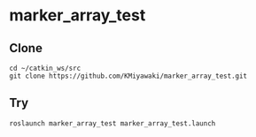 # marker_array_test

## Clone

```shell
cd ~/catkin_ws/src
git clone https://github.com/KMiyawaki/marker_array_test.git
```

## Try

```shell
roslaunch marker_array_test marker_array_test.launch
```
